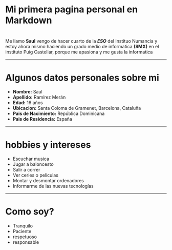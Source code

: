 # Mi primera pagina personal en Markdown
#
Me llamo **Saul** vengo de hacer cuarto de la ***ESO*** del Instituo Numancia y estoy ahora mismo haciendo un grado medio de informatica **(SMX)** en el instituto Puig Castellar, porque me apasiona y me gusta la informatica
___
# Algunos datos personales sobre mi
- **Nombre:** Saul
- **Apellido:** Ramírez Merán
- **Edad:** 16 años
- **Ubicacion:** Santa Coloma de Gramenet, Barcelona, Cataluña
- **Pais de Nacimiento:** República Dominicana
- **Pais de Residencia:** España
 ---
# hobbies y intereses
- Escuchar musica
- Jugar a baloncesto
- Salir a correr
- Ver ceries o peliculas
- Montar y desmontar ordenadores
- Informarme de las nuevas tecnologías
---
# Como soy?
- Tranquilo
- Paciente
- respetuoso
- responsable

